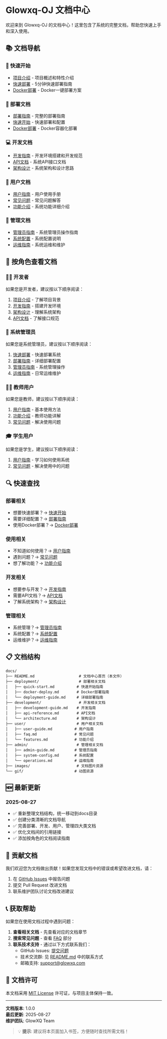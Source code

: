 # Glowxq-OJ 文档中心

欢迎来到 Glowxq-OJ 的文档中心！这里包含了系统的完整文档，帮助您快速上手和深入使用。

## 📚 文档导航

### 🚀 快速开始
- [项目介绍](../README.md) - 项目概述和特性介绍
- [快速部署](./deployment/quick-start.md) - 5分钟快速部署指南
- [Docker部署](./deployment/docker-deploy.md) - Docker一键部署方案

### 📖 部署文档
- [部署指南](./deployment/deployment-guide.md) - 完整的部署指南
- [快速开始](./deployment/quick-start.md) - 快速部署和配置
- [Docker部署](./deployment/docker-deploy.md) - Docker容器化部署

### 💻 开发文档
- [开发指南](./development/development-guide.md) - 开发环境搭建和开发规范
- [API文档](./development/api-reference.md) - 系统API接口文档
- [架构设计](./development/architecture.md) - 系统架构和设计思路

### 👤 用户文档
- [用户指南](./user/user-guide.md) - 用户使用手册
- [常见问题](./user/faq.md) - 常见问题解答
- [功能介绍](./user/features.md) - 系统功能详细介绍

### 🔧 管理文档
- [管理员指南](./admin/admin-guide.md) - 系统管理员操作指南
- [系统配置](./admin/system-config.md) - 系统配置说明
- [运维指南](./admin/operations.md) - 系统运维和维护

## 🎯 按角色查看文档

### 👨‍💻 开发者
如果您是开发者，建议按以下顺序阅读：
1. [项目介绍](../README.md) - 了解项目背景
2. [开发指南](./development/development-guide.md) - 搭建开发环境
3. [架构设计](./development/architecture.md) - 理解系统架构
4. [API文档](./development/api-reference.md) - 了解接口规范

### 🏫 系统管理员
如果您是系统管理员，建议按以下顺序阅读：
1. [快速部署](./deployment/quick-start.md) - 快速部署系统
2. [部署指南](./deployment/deployment-guide.md) - 详细部署配置
3. [管理员指南](./admin/admin-guide.md) - 系统管理操作
4. [运维指南](./admin/operations.md) - 日常运维维护

### 👨‍🏫 教师用户
如果您是教师，建议按以下顺序阅读：
1. [用户指南](./user/user-guide.md) - 基本使用方法
2. [功能介绍](./user/features.md) - 教师功能详解
3. [常见问题](./user/faq.md) - 解决使用问题

### 🎓 学生用户
如果您是学生，建议按以下顺序阅读：
1. [用户指南](./user/user-guide.md) - 学习如何使用系统
2. [常见问题](./user/faq.md) - 解决使用中的问题

## 🔍 快速查找

### 部署相关
- 想要快速部署？→ [快速开始](./deployment/quick-start.md)
- 需要详细配置？→ [部署指南](./deployment/deployment-guide.md)
- 使用Docker部署？→ [Docker部署](./deployment/docker-deploy.md)

### 使用相关
- 不知道如何使用？→ [用户指南](./user/user-guide.md)
- 遇到问题？→ [常见问题](./user/faq.md)
- 想了解功能？→ [功能介绍](./user/features.md)

### 开发相关
- 想要参与开发？→ [开发指南](./development/development-guide.md)
- 需要API文档？→ [API文档](./development/api-reference.md)
- 了解系统架构？→ [架构设计](./development/architecture.md)

### 管理相关
- 系统管理？→ [管理员指南](./admin/admin-guide.md)
- 系统配置？→ [系统配置](./admin/system-config.md)
- 运维维护？→ [运维指南](./admin/operations.md)

## 📋 文档结构

```
docs/
├── README.md                    # 文档中心首页（本文件）
├── deployment/                  # 部署相关文档
│   ├── quick-start.md          # 快速开始指南
│   ├── docker-deploy.md        # Docker部署指南
│   └── deployment-guide.md     # 详细部署指南
├── development/                 # 开发相关文档
│   ├── development-guide.md    # 开发指南
│   ├── api-reference.md        # API文档
│   └── architecture.md         # 架构设计
├── user/                       # 用户相关文档
│   ├── user-guide.md          # 用户指南
│   ├── faq.md                 # 常见问题
│   └── features.md            # 功能介绍
├── admin/                      # 管理相关文档
│   ├── admin-guide.md         # 管理员指南
│   ├── system-config.md       # 系统配置
│   └── operations.md          # 运维指南
├── images/                     # 文档图片资源
└── gif/                       # 动图资源
```

## 🆕 最新更新

### 2025-08-27
- ✅ 重新整理文档结构，统一移动到docs目录
- ✅ 创建分类清晰的文档导航
- ✅ 完善部署、开发、用户、管理四大类文档
- ✅ 优化文档间的引用链接
- ✅ 添加按角色的文档阅读指南

## 🤝 贡献文档

我们欢迎您为文档做出贡献！如果您发现文档中的错误或希望改进文档，请：

1. 在 [GitHub Issues](https://github.com/glowxq/glowxq-oj/issues) 中报告问题
2. 提交 Pull Request 改进文档
3. 联系维护团队讨论文档改进建议

## 📞 获取帮助

如果您在使用文档过程中遇到问题：

1. **查看相关文档** - 先查看对应的文档章节
2. **搜索常见问题** - 查看 [FAQ](./user/faq.md) 部分
3. **联系技术支持** - 通过以下方式联系我们：
   - GitHub Issues: [提交问题](https://github.com/glowxq/glowxq-oj/issues)
   - 技术交流群: 见 [README.md](../README.md) 中的联系方式
   - 邮箱支持: support@glowxq.com

## 📄 文档许可

本文档采用 [MIT License](../LICENSE) 许可证，与项目主体保持一致。

---

**文档版本**: 1.0.0  
**最后更新**: 2025-08-27  
**维护团队**: GlowXQ Team

> 💡 **提示**: 建议将本页面加入书签，方便随时查找所需文档！

